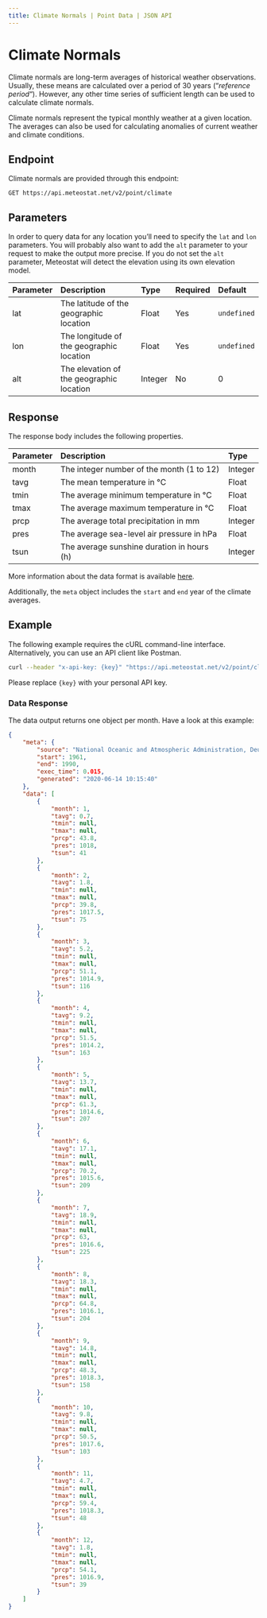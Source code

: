 ```yaml
---
title: Climate Normals | Point Data | JSON API
---
```


# Climate Normals

Climate normals are long-term averages of historical weather observations. Usually, these means are calculated over a period of 30 years (“_reference period_“). However, any other time series of sufficient length can be used to calculate climate normals.

Climate normals represent the typical monthly weather at a given location. The averages can also be used for calculating anomalies of current weather and climate conditions.

## Endpoint

Climate normals are provided through this endpoint:

```
GET https://api.meteostat.net/v2/point/climate
```

## Parameters

In order to query data for any location you’ll need to specify the `lat` and `lon` parameters. You will probably also want to add the `alt` parameter to your request to make the output more precise. If you do not set the `alt` parameter, Meteostat will detect the elevation using its own elevation model.

| **Parameter** | **Description**                          | **Type** | **Required** | **Default** |
|:--------------|:-----------------------------------------|:---------|:-------------|:------------|
| lat           | The latitude of the geographic location  | Float    | Yes          | `undefined` |
| lon           | The longitude of the geographic location | Float    | Yes          | `undefined` |
| alt           | The elevation of the geographic location | Integer  | No           | 0           |

## Response

The response body includes the following properties.

| **Parameter** | **Description**                            | **Type** |
|:--------------|:-------------------------------------------|:---------|
| month         | The integer number of the month (1 to 12)  | Integer  |
| tavg          | The mean temperature in °C                 | Float    |
| tmin          | The average minimum temperature in °C      | Float    |
| tmax          | The average maximum temperature in °C      | Float    |
| prcp          | The average total precipitation in mm      | Integer  |
| pres          | The average sea-level air pressure in hPa  | Float    |
| tsun          | The average sunshine duration in hours (h) | Integer  |

More information about the data format is available [here](/docs/formats.html).

Additionally, the `meta` object includes the `start` and `end` year of the climate averages.

## Example

The following example requires the cURL command-line interface. Alternatively, you can use an API client like Postman.

```sh
curl --header "x-api-key: {key}" "https://api.meteostat.net/v2/point/climate?lat=-33.87&lon=151.21&alt=58"
```

Please replace `{key}` with your personal API key.

### Data Response

The data output returns one object per month. Have a look at this example:

```json
{
    "meta": {
        "source": "National Oceanic and Atmospheric Administration, Deutscher Wetterdienst",
        "start": 1961,
        "end": 1990,
        "exec_time": 0.015,
        "generated": "2020-06-14 10:15:40"
    },
    "data": [
        {
            "month": 1,
            "tavg": 0.7,
            "tmin": null,
            "tmax": null,
            "prcp": 43.8,
            "pres": 1018,
            "tsun": 41
        },
        {
            "month": 2,
            "tavg": 1.8,
            "tmin": null,
            "tmax": null,
            "prcp": 39.8,
            "pres": 1017.5,
            "tsun": 75
        },
        {
            "month": 3,
            "tavg": 5.2,
            "tmin": null,
            "tmax": null,
            "prcp": 51.1,
            "pres": 1014.9,
            "tsun": 116
        },
        {
            "month": 4,
            "tavg": 9.2,
            "tmin": null,
            "tmax": null,
            "prcp": 51.5,
            "pres": 1014.2,
            "tsun": 163
        },
        {
            "month": 5,
            "tavg": 13.7,
            "tmin": null,
            "tmax": null,
            "prcp": 61.3,
            "pres": 1014.6,
            "tsun": 207
        },
        {
            "month": 6,
            "tavg": 17.1,
            "tmin": null,
            "tmax": null,
            "prcp": 70.2,
            "pres": 1015.6,
            "tsun": 209
        },
        {
            "month": 7,
            "tavg": 18.9,
            "tmin": null,
            "tmax": null,
            "prcp": 63,
            "pres": 1016.6,
            "tsun": 225
        },
        {
            "month": 8,
            "tavg": 18.3,
            "tmin": null,
            "tmax": null,
            "prcp": 64.8,
            "pres": 1016.1,
            "tsun": 204
        },
        {
            "month": 9,
            "tavg": 14.8,
            "tmin": null,
            "tmax": null,
            "prcp": 48.3,
            "pres": 1018.3,
            "tsun": 158
        },
        {
            "month": 10,
            "tavg": 9.8,
            "tmin": null,
            "tmax": null,
            "prcp": 50.5,
            "pres": 1017.6,
            "tsun": 103
        },
        {
            "month": 11,
            "tavg": 4.7,
            "tmin": null,
            "tmax": null,
            "prcp": 59.4,
            "pres": 1018.3,
            "tsun": 48
        },
        {
            "month": 12,
            "tavg": 1.8,
            "tmin": null,
            "tmax": null,
            "prcp": 54.1,
            "pres": 1016.9,
            "tsun": 39
        }
    ]
}
```
